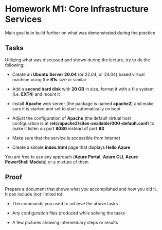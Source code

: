 # Homework M1: Core Infrastructure Services

Main goal is to build further on what was demonstrated during the
practice

## Tasks

Utilizing what was discussed and shown during the lecture, try to do the
following:

- Create an **Ubuntu Server 20.04** (or 22.04, or 24.04) based virtual
  machine using the **B1s** size or similar

- Add a **second hard disk** with **20 GB** in size, format it with a
  file system (i.e. **EXT4**) and mount it

- Install **Apache** web server (the package is named **apache2**) and
  make sure it is started and set to start automatically on boot

- Adjust the configuration of **Apache** (the default virtual host
  configuration is at **/etc/apache2/sites-available/000-default.conf**)
  to make it listen on port **8080** instead of port **80**

- Make sure that the service is accessible from Internet

- Create a simple **index.html** page that displays **Hello Azure**

You are free to use any approach (**Azure Portal**, **Azure CLI**,
**Azure PowerShell Module**) or a mixture of them

## Proof

Prepare a document that shows what you accomplished and how you did it.
It can include (not limited to):

- The commands you used to achieve the above tasks

- Any configuration files produced while solving the tasks

- A few pictures showing intermediary steps or results
